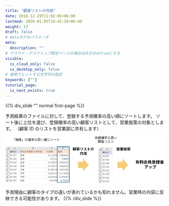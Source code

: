 ```yaml
---
title: "顧客リストの作成"
date: 2018-12-29T11:02:05+06:00
lastmod: 2020-01-05T10:42:26+06:00
weight: 13
draft: false
# metaタグのパラメータ
meta:
  description: ""
# クラウド・デスクトップ限定ページの場合は片方のみtrueにする
visible:
  is_cloud_only: false
  is_desktop_only: false
# 検索でヒットする文字列の指定
keywords: [""]
tutorial_page:
  is_next_exists: true
---
```


{{% div_slide "" normal first-page %}}

予測結果のファイルに対して、登録する予測確率の高い順にソートします。
ソート後に上位を選び、登録確率の高い顧客リストとして、営業施策の対象とします。
（顧客 ID のリストを営業部に共有します）

![](../img/t_slide29.png)

予測理由に顧客のタイプの違いが表れているかも知れません。営業時の内容に反映できる可能性があります。
{{% /div_slide %}}
